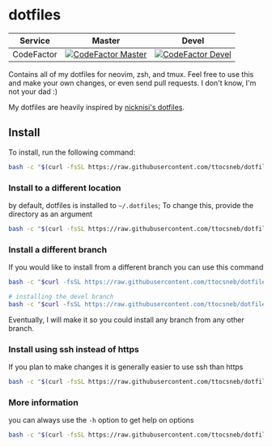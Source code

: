 # dotfiles

| Service    | Master                         | Devel                        |
|------------|--------------------------------|------------------------------|
| CodeFactor | [![CodeFactor Master]][master] | [![CodeFactor Devel]][devel] |

[CodeFactor Master]: https://www.codefactor.io/repository/github/ttocsneb/dotfiles/badge/master
[master]: https://www.codefactor.io/repository/github/ttocsneb/dotfiles/master

[CodeFactor Devel]: https://www.codefactor.io/repository/github/ttocsneb/dotfiles/badge/devel
[devel]: https://www.codefactor.io/repository/github/ttocsneb/dotfiles/devel

Contains all of my dotfiles for neovim, zsh, and tmux.  Feel free to use this
and make your own changes, or even send pull requests. I don't know, I'm not
your dad :)

My dotfiles are heavily inspired by [nicknisi's dotfiles](https://github.com/nicknisi/dotfiles).

## Install

To install, run the following command:

```sh
bash -c "$(curl -fsSL https://raw.githubusercontent.com/ttocsneb/dotfiles/master/install.sh)" --
```

### Install to a different location

by default, dotfiles is installed to `~/.dotfiles`; To change this, provide the directory as an argument

```sh
bash -c "$(curl -fsSL https://raw.githubusercontent.com/ttocsneb/dotfiles/master/install.sh)" -- <directory>
```

### Install a different branch

If you would like to install from a different branch you can use this command

```sh
bash -c "$curl -fsSL https://raw.githubusercontent.com/ttocsneb/dotfiles/<branch>/install.sh" -- -b <branch>

# installing the devel branch
bash -c "$curl -fsSL https://raw.githubusercontent.com/ttocsneb/dotfiles/devel/install.sh" -- -b devel
```

Eventually, I will make it so you could install any branch from any other branch.

### Install using ssh instead of https

If you plan to make changes it is generally easier to use ssh than https

```sh
bash -c "$(curl -fsSL https://raw.githubusercontent.com/ttocsneb/dotfiles/master/install.sh)" -- --ssh
```

### More information

you can always use the `-h` option to get help on options

```sh
bash -c "$(curl -fsSL https://raw.githubusercontent.com/ttocsneb/dotfiles/master/install.sh)" -- -h
```

